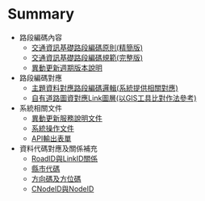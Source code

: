 # Summary

* 路段編碼內容
  * [交通資訊基礎路段編碼原則(精簡版)](Code/2Code.md)
  * [交通資訊基礎路段編碼規範(完整版)](Code/3Standard.md)
  * [異動更新週期版本說明](Code/4Update.md)
* 路段編碼對應 
  * [主題資料對應路段編碼邏輯(系統提供相關對應)](Logic/Logic.md)
  * [自有道路圖資對應Link圖層(以GIS工具比對作法參考)](GIS/GIS.md)
* 系統相關文件
  * [異動更新服務說明文件](API/API2.md)
  * [系統操作文件](Tools/Tool2.md)
  * [API輸出表單](Tools/API.md)
* 資料代碼對應及關係補充
  * [RoadID與LinkID關係](Code/1RoadID.md)
  * [縣市代碼](Code/5City.md)
  * [方向碼及方位碼](Code/6Direction.md)
  * [CNodeID與NodeID](Code/7NodeID.md)

